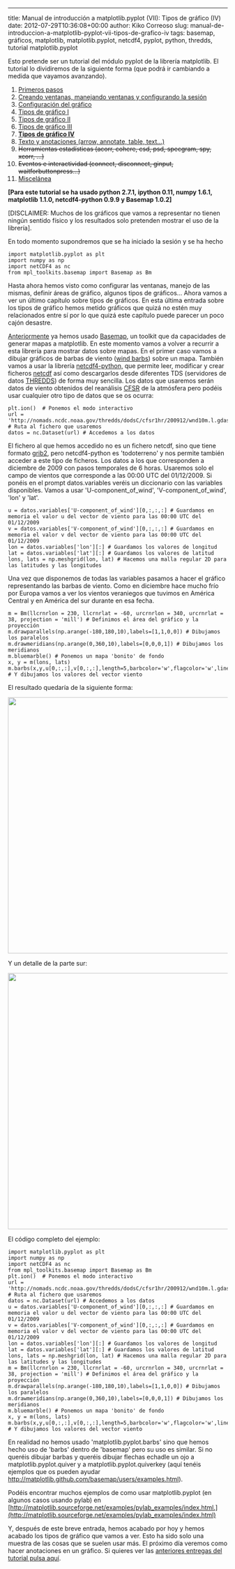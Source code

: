 ---
title: Manual de introducción a matplotlib.pyplot (VII): Tipos de gráfico (IV)
date: 2012-07-29T10:36:08+00:00
author: Kiko Correoso
slug: manual-de-introduccion-a-matplotlib-pyplot-vii-tipos-de-grafico-iv
tags: basemap, gráficos, matplotlib, matplotlib.pyplot, netcdf4, pyplot, python, thredds, tutorial matplotlib.pyplot

Esto pretende ser un tutorial del módulo pyplot de la librería matplotlib. El tutorial lo dividiremos de la siguiente forma (que podrá ir cambiando a medida que vayamos avanzando).

  1. [Primeros pasos](http://pybonacci.org/2012/05/14/manual-de-introduccion-a-matplotlib-pyplot-i/ "Manual de introducción a matplotlib.pyplot (I): Primeros pasos")
  2. [Creando ventanas, manejando ventanas y configurando la sesión](http://pybonacci.org/2012/05/19/manual-de-introduccion-a-matplotlib-pyplot-ii-creando-y-manejando-ventanas-y-configurando-la-sesion/ "Manual de introducción a matplotlib.pyplot (II): Creando y manejando ventanas y configurando la sesión")
  3. [Configuración del gráfico](http://pybonacci.org/2012/05/25/manual-de-introduccion-a-matplotlib-pyplot-iii-configuracion-del-grafico/ "Manual de introducción a matplotlib.pyplot (III): Configuración del gráfico")
  4. [Tipos de gráfico I](http://pybonacci.org/2012/06/04/manual-de-introduccion-a-matplotlib-pyplot-iv-tipos-de-grafico-i/ "Manual de introducción a matplotlib.pyplot (IV): Tipos de gráfico (I)")
  5. [Tipos de gráfico II](http://pybonacci.org/2012/06/23/manual-de-introduccion-a-matplotlib-pyplot-v-tipos-de-grafico-ii/ "Manual de introducción a matplotlib.pyplot (V): Tipos de gráfico (II)")
  6. [Tipos de gráfico III](http://pybonacci.org/2012/07/01/manual-de-introduccion-a-matplotlib-pyplot-vi-tipos-de-grafico-iii/ "Manual de introducción a matplotlib.pyplot (VI): Tipos de gráfico (III)")
  7. **[Tipos de gráfico IV](http://pybonacci.org/2012/07/29/manual-de-introduccion-a-matplotlib-pyplot-vii-tipos-de-grafico-iv/ "Manual de introducción a matplotlib.pyplot (VII): Tipos de gráfico (IV)")**
  8. [Texto y anotaciones (arrow, annotate, table, text...)](http://pybonacci.org/2012/08/24/manual-de-introduccion-a-matplotlib-pyplot-viii-texto-y-anotaciones/ "Manual de introducción a matplotlib.pyplot (VIII): Texto y anotaciones")
  9. <del>Herramientas estadísticas (acorr, cohere, csd, psd, specgram, spy, xcorr, ...)</del>
 10. <del>Eventos e interactividad (connect, disconnect, ginput, waitforbuttonpress...)</del>
 11. [Miscelánea](http://pybonacci.org/2012/08/30/manual-de-introduccion-a-matplotlib-pyplot-ix-miscelanea/ "Manual de introducción a matplotlib.pyplot (IX): Miscelánea")

**[Para este tutorial se ha usado python 2.7.1, ipython 0.11, numpy 1.6.1, matplotlib 1.1.0, netcdf4-python 0.9.9 y Basemap 1.0.2]**

[DISCLAIMER: Muchos de los gráficos que vamos a representar no tienen ningún sentido físico y los resultados solo pretenden mostrar el uso de la librería].

En todo momento supondremos que se ha iniciado la sesión y se ha hecho

<pre><code class="language-python">import matplotlib.pyplot as plt
import numpy as np
import netCDF4 as nc
from mpl_toolkits.basemap import Basemap as Bm</code></pre>

Hasta ahora hemos visto como configurar las ventanas, manejo de las mismas, definir áreas de gráfico, algunos tipos de gráficos... Ahora vamos a ver un último capítulo sobre tipos de gráficos. En esta última entrada sobre los tipos de gráfico hemos metido gráficos que quizá no estén muy relacionados entre sí por lo que quizá este capítulo puede parecer un poco cajón desastre.

<!--more-->

[Anteriormente](http://pybonacci.org/2012/04/14/ejemplo-de-uso-de-basemap-y-netcdf4/) ya hemos usado [Basemap](http://matplotlib.github.com/basemap/), un toolkit que da capacidades de generar mapas a matplotlib. En este momento vamos a volver a recurrir a esta librería para mostrar datos sobre mapas. En el primer caso vamos a dibujar gráficos de barbas de viento ([wind barbs](http://en.wikipedia.org/wiki/Station_model#Plotted_winds)) sobre un mapa. También vamos a usar la librería [netcdf4-python,](https://unidata.github.io/netcdf4-python/) que permite leer, modificar y crear ficheros [netcdf](http://www.unidata.ucar.edu/software/netcdf/) así como descargarlos desde diferentes TDS (servidores de datos [THREDDS](https://www.unidata.ucar.edu/software/thredds/current/tds/)) de forma muy sencilla. Los datos que usaremos serán datos de viento obtenidos del reanálisis [CFSR](http://journals.ametsoc.org/doi/pdf/10.1175/2010BAMS3001.1) de la atmósfera pero podéis usar cualquier otro tipo de datos que se os ocurra:

<pre><code class="language-python">plt.ion()  # Ponemos el modo interactivo
url = 'http://nomads.ncdc.noaa.gov/thredds/dodsC/cfsr1hr/200912/wnd10m.l.gdas.200912.grb2' # Ruta al fichero que usaremos
datos = nc.Dataset(url) # Accedemos a los datos</code></pre>

El fichero al que hemos accedido no es un fichero netcdf, sino que tiene formato [grib2](http://www.wmo.int/pages/prog/www/WMOCodes/Guides/GRIB/GRIB2_062006.pdf), pero netcdf4-python es 'todoterreno' y nos permite también acceder a este tipo de ficheros. Los datos a los que corresponden a diciembre de 2009 con pasos temporales de 6 horas. Usaremos solo el campo de vientos que corresponde a las 00:00 UTC del 01/12/2009. Si ponéis en el prompt datos.variables veréis un diccionario con las variables disponibles. Vamos a usar 'U-component\_of\_wind', 'V-component\_of\_wind', 'lon' y 'lat'.

<pre><code class="language-python">u = datos.variables['U-component_of_wind'][0,:,:,:] # Guardamos en memoria el valor u del vector de viento para las 00:00 UTC del 01/12/2009
v = datos.variables['V-component_of_wind'][0,:,:,:] # Guardamos en memoria el valor v del vector de viento para las 00:00 UTC del 01/12/2009
lon = datos.variables['lon'][:] # Guardamos los valores de longitud
lat = datos.variables['lat'][:] # Guardamos los valores de latitud
lons, lats = np.meshgrid(lon, lat) # Hacemos una malla regular 2D para las latitudes y las longitudes</code></pre>

Una vez que disponemos de todas las variables pasamos a hacer el gráfico representando las barbas de viento. Como en diciembre hace mucho frío por Europa vamos a ver los vientos veraniegos que tuvimos en América Central y en América del sur durante en esa fecha.

<pre><code class="language-python">m = Bm(llcrnrlon = 230, llcrnrlat = -60, urcrnrlon = 340, urcrnrlat = 38, projection = 'mill') # Definimos el área del gráfico y la proyección
m.drawparallels(np.arange(-180,180,10),labels=[1,1,0,0]) # Dibujamos los paralelos
m.drawmeridians(np.arange(0,360,10),labels=[0,0,0,1]) # Dibujamos los meridianos
m.bluemarble() # Ponemos un mapa 'bonito' de fondo
x, y = m(lons, lats)
m.barbs(x,y,u[0,:,:],v[0,:,:],length=5,barbcolor='w',flagcolor='w',linewidth=0.5) # Y dibujamos los valores del vector viento</code></pre>

El resultado quedaría de la siguiente forma:

[<img class="aligncenter size-full wp-image-717" title="barbs" alt="" src="http://new.pybonacci.org/images/2012/07/barbs.png" width="700" height="587" srcset="https://pybonacci.org/wp-content/uploads/2012/07/barbs.png 999w, https://pybonacci.org/wp-content/uploads/2012/07/barbs-300x251.png 300w" sizes="(max-width: 700px) 100vw, 700px" />](http://new.pybonacci.org/images/2012/07/barbs.png)

Y un detalle de la parte sur:

[<img class="aligncenter size-full wp-image-718" title="barbs_detalle" alt="" src="http://new.pybonacci.org/images/2012/07/barbs_detalle.png" width="700" height="587" srcset="https://pybonacci.org/wp-content/uploads/2012/07/barbs_detalle.png 999w, https://pybonacci.org/wp-content/uploads/2012/07/barbs_detalle-300x251.png 300w" sizes="(max-width: 700px) 100vw, 700px" />](http://new.pybonacci.org/images/2012/07/barbs_detalle.png)

El código completo del ejemplo:

<pre><code class="language-python">import matplotlib.pyplot as plt
import numpy as np
import netCDF4 as nc
from mpl_toolkits.basemap import Basemap as Bm
plt.ion()  # Ponemos el modo interactivo
url = 'http://nomads.ncdc.noaa.gov/thredds/dodsC/cfsr1hr/200912/wnd10m.l.gdas.200912.grb2' # Ruta al fichero que usaremos
datos = nc.Dataset(url) # Accedemos a los datos
u = datos.variables['U-component_of_wind'][0,:,:,:] # Guardamos en memoria el valor u del vector de viento para las 00:00 UTC del 01/12/2009
v = datos.variables['V-component_of_wind'][0,:,:,:] # Guardamos en memoria el valor v del vector de viento para las 00:00 UTC del 01/12/2009
lon = datos.variables['lon'][:] # Guardamos los valores de longitud
lat = datos.variables['lat'][:] # Guardamos los valores de latitud
lons, lats = np.meshgrid(lon, lat) # Hacemos una malla regular 2D para las latitudes y las longitudes
m = Bm(llcrnrlon = 230, llcrnrlat = -60, urcrnrlon = 340, urcrnrlat = 38, projection = 'mill') # Definimos el área del gráfico y la proyección
m.drawparallels(np.arange(-180,180,10),labels=[1,1,0,0]) # Dibujamos los paralelos
m.drawmeridians(np.arange(0,360,10),labels=[0,0,0,1]) # Dibujamos los meridianos
m.bluemarble() # Ponemos un mapa 'bonito' de fondo
x, y = m(lons, lats)
m.barbs(x,y,u[0,:,:],v[0,:,:],length=5,barbcolor='w',flagcolor='w',linewidth=0.5) # Y dibujamos los valores del vector viento</code></pre>

En realidad no hemos usado 'matplotlib.pyplot.barbs' sino que hemos hecho uso de 'barbs' dentro de 'basemap' pero su uso es similar. Si no queréis dibujar barbas y queréis dibujar flechas echadle un ojo a matplotlib.pyplot.quiver y a matplotlib.pyplot.quiverkey (aquí tenéis ejemplos que os pueden ayudar <http://matplotlib.github.com/basemap/users/examples.html>).

Podéis encontrar muchos ejemplos de como usar matplotlib.pyplot (en algunos casos usando pylab) en [http://matplotlib.sourceforge.net/examples/pylab_examples/index.html.](http://matplotlib.sourceforge.net/examples/pylab_examples/index.html)

Y, después de este breve entrada, hemos acabado por hoy y hemos acabado los tipos de gráfico que vamos a ver. Esto ha sido solo una muestra de las cosas que se suelen usar más. El próximo día veremos como hacer anotaciones en un gráfico. Si quieres ver las [anteriores entregas del tutorial pulsa aquí](http://pybonacci.org/tag/tutorial-matplotlib-pyplot/).
